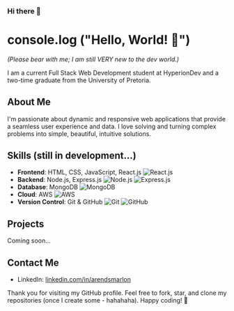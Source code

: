 ### Hi there 👋

# console.log ("Hello, World! 👋")

_(Please bear with me; I am still VERY new to the dev world.)_

I am a current Full Stack Web Development student at HyperionDev and a two-time graduate from the University of Pretoria.

## About Me

I'm passionate about dynamic and responsive web applications that provide a seamless user experience and data. I love solving and turning complex problems into simple, beautiful, intuitive solutions.

## Skills (still in development...)

- **Frontend**: HTML, CSS, JavaScript, React.js ![React.js](https://img.shields.io/badge/-React.js-61DAFB?style=flat&logo=react&logoColor=white)
- **Backend**: Node.js, Express.js ![Node.js](https://img.shields.io/badge/-Node.js-339933?style=flat&logo=node.js&logoColor=white) ![Express.js](https://img.shields.io/badge/-Express.js-000000?style=flat&logo=express&logoColor=white)
- **Database**: MongoDB ![MongoDB](https://img.shields.io/badge/-MongoDB-47A248?style=flat&logo=mongodb&logoColor=white)
- **Cloud**: AWS ![AWS](https://img.shields.io/badge/-AWS-232F3E?style=flat&logo=amazon-aws&logoColor=white)
- **Version Control**: Git & GitHub ![Git](https://img.shields.io/badge/-Git-F05032?style=flat&logo=git&logoColor=white) ![GitHub](https://img.shields.io/badge/-GitHub-181717?style=flat&logo=github&logoColor=white)

## Projects

Coming soon...

## Contact Me

- LinkedIn: [linkedin.com/in/arendsmarlon](https://www.linkedin.com/in/arendsmarlon/)

Thank you for visiting my GitHub profile. Feel free to fork, star, and clone my repositories (once I create some - hahahaha). Happy coding! 🚀

<!--
**arendsmarlon/arendsmarlon** is a ✨ _special_ ✨ repository because its `README.md` (this file) appears on your GitHub profile.

Here are some ideas to get you started:

- 🔭 I’m currently working on ...
- 🌱 I’m currently learning ...
- 👯 I’m looking to collaborate on ...
- 🤔 I’m looking for help with ...
- 💬 Ask me about ...
- 📫 How to reach me: ...
- 😄 Pronouns: ...
- ⚡ Fun fact: ...
-->

